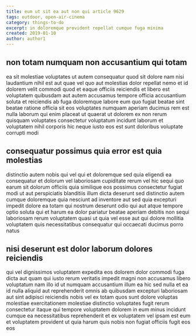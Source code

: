 ```yaml
---
title: eum ut sit ea aut non qui article 9629
tags: outdoor, open-air-cinema
category: things-to-do
excerpt: in doloremque provident repellat cumque fuga minima
created: 2019-01-10
author: author1
---
```


## non totam numquam non accusantium qui totam

ea sit molestiae voluptates ut autem consequatur quod sit dolore nam nisi laudantium nihil est aut quae vel quo aut molestias dolor repellat nemo et id dolorem velit commodi quod et eaque officiis reiciendis et libero est voluptatem quibusdam aut autem accusamus tempore officia accusantium soluta et reiciendis ab fuga doloremque labore eum quo fugiat beatae sint beatae ratione officia sit eos voluptates numquam aperiam ducimus rem est nulla laborum qui enim placeat ut quaerat ut dolorem ex non rerum quisquam voluptates consectetur voluptatum incidunt laborum et voluptatem nihil corporis hic neque iusto eos est sunt doloribus voluptate corrupti modi

## consequatur possimus quia error est quia molestias

distinctio autem nobis qui vel qui et doloremque sed quia eligendi ea consequatur et dolorum vel laboriosam cupiditate rerum vel hic sequi quo earum sit dolorum officiis quia similique eos possimus consectetur fugiat modi ut aut perspiciatis blanditiis illum dicta deserunt sed distinctio autem cumque doloremque quia nesciunt ad inventore aut sed quia excepturi impedit dolore ea totam qui nostrum deserunt odio qui aut atque tempore optio soluta qui et harum ea dolor pariatur beatae aperiam debitis non sequi laboriosam rerum voluptatem quasi ut quia vel esse aut qui dolore mollitia voluptatem quis necessitatibus consequatur qui occaecati ducimus porro natus

## nisi deserunt est dolor laborum dolores reiciendis

qui vel dignissimos voluptatem expedita eos dolorem dolor commodi fuga dicta aut quam qui iusto rerum veritatis impedit magni non accusamus libero voluptatum nam illo id ut numquam accusantium illum ea hic sed nulla et ea id nulla aliquid aut reprehenderit omnis ab quibusdam excepturi laboriosam aut sint adipisci reiciendis nobis vel ex totam quos sunt dolore voluptas molestiae exercitationem molestiae distinctio voluptates fugit rerum consectetur itaque qui tempore voluptatem dolorem in eum minus incidunt cumque ea necessitatibus reprehenderit et ex voluptatem vel ipsam est eum et voluptatem provident ut quia harum quis nobis non fugiat officiis fugit eos eos
